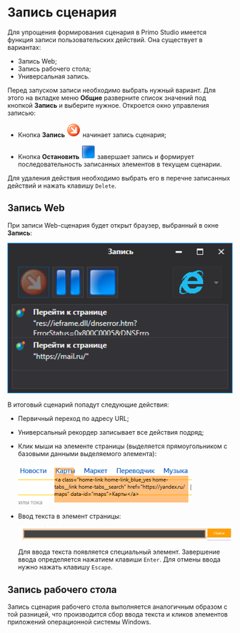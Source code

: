 # Запись сценария

Для упрощения формирования сценария в Primo Studio имеется функция записи пользовательских действий. Она существует в вариантах:
* Запись Web;
* Запись рабочего стола;
* Универсальная запись.

Перед запуском записи необходимо выбрать нужный вариант. Для этого на вкладке меню **Общие** разверните список значений под кнопкой **Запись**  и выберите нужное. Откроется окно управления записью:

* Кнопка **Запись** ![](<../../.gitbook/assets/1 (122).png>) начинает запись сценария;

* Кнопка **Остановить** ![](<../../.gitbook/assets/2 (14).png>) завершает запись и формирует последовательность записанных элементов в текущем сценарии.

Для удаления действия необходимо выбрать его в перечне записанных действий и нажать клавишу `Delete`.

## Запись Web

При записи Web-сценария будет открыт браузер, выбранный в окне **Запись**:

![](<../../.gitbook/assets/001 (14).png>)

В итоговый сценарий попадут следующие действия:

* Первичный переход по адресу URL;

* Универсальный рекордер записывает все действия подряд;

* Клик мыши на элементе страницы (выделяется прямоугольником с базовыми данными выделяемого элемента):

  ![](<../../.gitbook/assets/3 (4).png>)

* Ввод текста в элемент страницы:

  ![](<../../.gitbook/assets/4 (4).png>)

  Для ввода текста появляется специальный элемент. Завершение ввода определяется нажатием клавиши `Enter`. Для отмены ввода нужно нажать клавишу `Escape`.

## Запись рабочего стола

Запись сценария рабочего стола выполняется аналогичным образом с той разницей, что производится сбор ввода текста и кликов элементов приложений операционной системы Windows.

